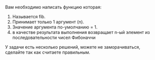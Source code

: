
Вам необходимо написать функцию которая:

1) Называется fib.
2) Принимает только 1 аргумент (n).
3) Значение аргумента по-умолчанию = 1.
4) в качестве результата выполнения возвращает n-ый элемент из последовательности чисел Фибоначчи

У задачи есть несколько решений, можете не заморачиваться, сделайте так как считаете правильным.

